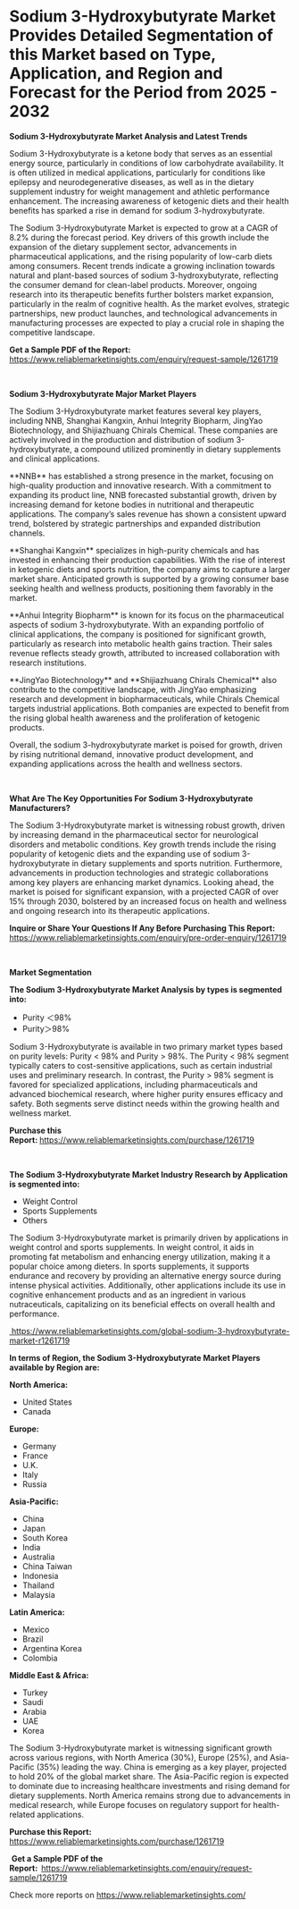 <p><h1>Sodium 3-Hydroxybutyrate Market Provides Detailed Segmentation of this Market based on Type, Application, and Region and Forecast for the Period from 2025 - 2032</h1></p><p><strong>Sodium 3-Hydroxybutyrate Market Analysis and Latest Trends</strong></p>
<p><p>Sodium 3-Hydroxybutyrate is a ketone body that serves as an essential energy source, particularly in conditions of low carbohydrate availability. It is often utilized in medical applications, particularly for conditions like epilepsy and neurodegenerative diseases, as well as in the dietary supplement industry for weight management and athletic performance enhancement. The increasing awareness of ketogenic diets and their health benefits has sparked a rise in demand for sodium 3-hydroxybutyrate.</p><p>The Sodium 3-Hydroxybutyrate Market is expected to grow at a CAGR of 8.2% during the forecast period. Key drivers of this growth include the expansion of the dietary supplement sector, advancements in pharmaceutical applications, and the rising popularity of low-carb diets among consumers. Recent trends indicate a growing inclination towards natural and plant-based sources of sodium 3-hydroxybutyrate, reflecting the consumer demand for clean-label products. Moreover, ongoing research into its therapeutic benefits further bolsters market expansion, particularly in the realm of cognitive health. As the market evolves, strategic partnerships, new product launches, and technological advancements in manufacturing processes are expected to play a crucial role in shaping the competitive landscape.</p></p>
<p><strong>Get a Sample PDF of the Report:&nbsp;</strong> <a href="https://www.reliablemarketinsights.com/enquiry/request-sample/1261719?utm_campaign=1894&utm_medium=2&utm_source=Github&utm_content=ia&utm_term=02022025&utm_id=sodium-3-hydroxybutyrate">https://www.reliablemarketinsights.com/enquiry/request-sample/1261719</a></p>
<p>&nbsp;</p>
<p><strong>Sodium 3-Hydroxybutyrate Major Market Players</strong></p>
<p><p>The Sodium 3-Hydroxybutyrate market features several key players, including NNB, Shanghai Kangxin, Anhui Integrity Biopharm, JingYao Biotechnology, and Shijiazhuang Chirals Chemical. These companies are actively involved in the production and distribution of sodium 3-hydroxybutyrate, a compound utilized prominently in dietary supplements and clinical applications.</p><p>**NNB** has established a strong presence in the market, focusing on high-quality production and innovative research. With a commitment to expanding its product line, NNB forecasted substantial growth, driven by increasing demand for ketone bodies in nutritional and therapeutic applications. The company’s sales revenue has shown a consistent upward trend, bolstered by strategic partnerships and expanded distribution channels.</p><p>**Shanghai Kangxin** specializes in high-purity chemicals and has invested in enhancing their production capabilities. With the rise of interest in ketogenic diets and sports nutrition, the company aims to capture a larger market share. Anticipated growth is supported by a growing consumer base seeking health and wellness products, positioning them favorably in the market.</p><p>**Anhui Integrity Biopharm** is known for its focus on the pharmaceutical aspects of sodium 3-hydroxybutyrate. With an expanding portfolio of clinical applications, the company is positioned for significant growth, particularly as research into metabolic health gains traction. Their sales revenue reflects steady growth, attributed to increased collaboration with research institutions.</p><p>**JingYao Biotechnology** and **Shijiazhuang Chirals Chemical** also contribute to the competitive landscape, with JingYao emphasizing research and development in biopharmaceuticals, while Chirals Chemical targets industrial applications. Both companies are expected to benefit from the rising global health awareness and the proliferation of ketogenic products.</p><p>Overall, the sodium 3-hydroxybutyrate market is poised for growth, driven by rising nutritional demand, innovative product development, and expanding applications across the health and wellness sectors.</p></p>
<p>&nbsp;</p>
<p><strong>What Are The Key Opportunities For Sodium 3-Hydroxybutyrate Manufacturers?</strong></p>
<p><p>The Sodium 3-Hydroxybutyrate market is witnessing robust growth, driven by increasing demand in the pharmaceutical sector for neurological disorders and metabolic conditions. Key growth trends include the rising popularity of ketogenic diets and the expanding use of sodium 3-hydroxybutyrate in dietary supplements and sports nutrition. Furthermore, advancements in production technologies and strategic collaborations among key players are enhancing market dynamics. Looking ahead, the market is poised for significant expansion, with a projected CAGR of over 15% through 2030, bolstered by an increased focus on health and wellness and ongoing research into its therapeutic applications.</p></p>
<p><strong>Inquire or Share Your Questions If Any Before Purchasing This Report:</strong> <a href="https://www.reliablemarketinsights.com/enquiry/pre-order-enquiry/1261719?utm_campaign=1894&utm_medium=2&utm_source=Github&utm_content=ia&utm_term=02022025&utm_id=sodium-3-hydroxybutyrate">https://www.reliablemarketinsights.com/enquiry/pre-order-enquiry/1261719</a></p>
<p>&nbsp;</p>
<p><strong>Market Segmentation</strong></p>
<p><strong>The Sodium 3-Hydroxybutyrate Market Analysis by types is segmented into:</strong></p>
<p><ul><li>Purity ＜98%</li><li>Purity＞98%</li></ul></p>
<p><p>Sodium 3-Hydroxybutyrate is available in two primary market types based on purity levels: Purity < 98% and Purity > 98%. The Purity < 98% segment typically caters to cost-sensitive applications, such as certain industrial uses and preliminary research. In contrast, the Purity > 98% segment is favored for specialized applications, including pharmaceuticals and advanced biochemical research, where higher purity ensures efficacy and safety. Both segments serve distinct needs within the growing health and wellness market.</p></p>
<p><strong>Purchase this Report:&nbsp;</strong><a href="https://www.reliablemarketinsights.com/purchase/1261719?utm_campaign=1894&utm_medium=2&utm_source=Github&utm_content=ia&utm_term=02022025&utm_id=sodium-3-hydroxybutyrate">https://www.reliablemarketinsights.com/purchase/1261719</a></p>
<p>&nbsp;</p>
<p><strong>The Sodium 3-Hydroxybutyrate Market Industry Research by Application is segmented into:</strong></p>
<p><ul><li>Weight Control</li><li>Sports Supplements</li><li>Others</li></ul></p>
<p><p>The Sodium 3-Hydroxybutyrate market is primarily driven by applications in weight control and sports supplements. In weight control, it aids in promoting fat metabolism and enhancing energy utilization, making it a popular choice among dieters. In sports supplements, it supports endurance and recovery by providing an alternative energy source during intense physical activities. Additionally, other applications include its use in cognitive enhancement products and as an ingredient in various nutraceuticals, capitalizing on its beneficial effects on overall health and performance.</p></p>
<p><a href="https://www.reliablemarketinsights.com/global-sodium-3-hydroxybutyrate-market-r1261719?utm_campaign=1894&utm_medium=2&utm_source=Github&utm_content=ia&utm_term=02022025&utm_id=sodium-3-hydroxybutyrate">&nbsp;https://www.reliablemarketinsights.com/global-sodium-3-hydroxybutyrate-market-r1261719</a></p>
<p><strong>In terms of Region, the Sodium 3-Hydroxybutyrate Market Players available by Region are:</strong></p>
<p>
    <p> <strong> North America: </strong>
        <ul>
            <li>United States</li>
            <li>Canada</li>
        </ul>
        </p> 
    <p> <strong> Europe: </strong>
        <ul>
            <li>Germany</li>
            <li>France</li>
            <li>U.K.</li>
            <li>Italy</li>
            <li>Russia</li>
        </ul>
        </p> 
    <p> <strong> Asia-Pacific: </strong>
        <ul>
            <li>China</li>
            <li>Japan</li>
            <li>South Korea</li>
            <li>India</li>
            <li>Australia</li>
            <li>China Taiwan</li>
            <li>Indonesia</li>
            <li>Thailand</li>
            <li>Malaysia</li>
        </ul>
        </p> 
    <p> <strong> Latin America: </strong>
        <ul>
            <li>Mexico</li>
            <li>Brazil</li>
            <li>Argentina Korea</li>
            <li>Colombia</li>
        </ul>
        </p> 
    <p> <strong> Middle East & Africa: </strong>
        <ul>
            <li>Turkey</li>
            <li>Saudi</li>
            <li>Arabia</li>
            <li>UAE</li>
            <li>Korea</li>
        </ul>
    </p>
    </p>
<p><p>The Sodium 3-Hydroxybutyrate market is witnessing significant growth across various regions, with North America (30%), Europe (25%), and Asia-Pacific (35%) leading the way. China is emerging as a key player, projected to hold 20% of the global market share. The Asia-Pacific region is expected to dominate due to increasing healthcare investments and rising demand for dietary supplements. North America remains strong due to advancements in medical research, while Europe focuses on regulatory support for health-related applications.</p></p>
<p><strong>Purchase this Report: </strong><a href="https://www.reliablemarketinsights.com/purchase/1261719?utm_campaign=1894&utm_medium=2&utm_source=Github&utm_content=ia&utm_term=02022025&utm_id=sodium-3-hydroxybutyrate">https://www.reliablemarketinsights.com/purchase/1261719</a></p>
<p>&nbsp;<strong>Get a Sample PDF of the Report:&nbsp;&nbsp;</strong><a href="https://www.reliablemarketinsights.com/enquiry/request-sample/1261719?utm_campaign=1894&utm_medium=2&utm_source=Github&utm_content=ia&utm_term=02022025&utm_id=sodium-3-hydroxybutyrate">https://www.reliablemarketinsights.com/enquiry/request-sample/1261719</a></p>
<p><strong></strong></p>
<p>Check more reports on <a href="https://www.reliablemarketinsights.com/?utm_campaign=1894&utm_medium=2&utm_source=Github&utm_content=ia&utm_term=02022025&utm_id=sodium-3-hydroxybutyrate">https://www.reliablemarketinsights.com/</a></p>